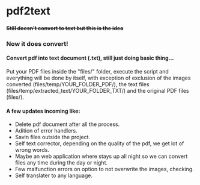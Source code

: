 # pdf2text

#### ~~Still doesn't convert to text but this is the idea~~

### **Now it does convert!**

#### Convert pdf into text document (.txt), still just doing basic thing...
Put your PDF files inside the "files/" folder, execute the script and everything will be
done by itself, with exception of exclusion of the images converted (files/temp/YOUR_FOLDER_PDF/), the text files (files/temp/extracted_text/YOUR_FOLDER_TXT/) and the original PDF files (files/).



#### A few updates incoming like:
- Delete pdf document after all the process.
- Adition of error handlers.
- Savin files outside the project.
- Self text corrector, depending on the quality of the pdf, we get lot of wrong words.
- Maybe an web application where stays up all night so we can convert files any time during the day or night.
- Few malfunction errors on option to not overwrite the images, checking.
- Self translater to any language.
